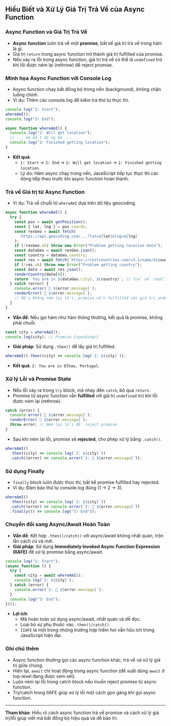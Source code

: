 ## Hiểu Biết và Xử Lý Giá Trị Trả Về của Async Function

### Async Function và Giá Trị Trả Về

- **Async function** luôn trả về một **promise**, bất kể giá trị trả về trong hàm là gì.
- Giá trị `return` trong async function trở thành giá trị fulfilled của promise.
- Nếu xảy ra lỗi trong async function, giá trị trả về có thể là `undefined` trừ khi lỗi được ném lại (rethrow) để reject promise.

### Minh họa Async Function với Console Log

- Async function chạy bất đồng bộ trong nền (background), không chặn luồng chính.
- Ví dụ: Thêm các console.log để kiểm tra thứ tự thực thi.

```javascript
console.log("1: Start");
whereAmI();
console.log("3: End");

async function whereAmI() {
  console.log("2: Will get location");
  // ... mã bất đồng bộ ...
  console.log("2: Finished getting location");
}
```

- **Kết quả**:
  - `1: Start` → `3: End` → `2: Will get location` → `2: Finished getting location`.
  - Lý do: Hàm async chạy trong nền, JavaScript tiếp tục thực thi các dòng tiếp theo trước khi async function hoàn thành.

### Trả về Giá trị từ Async Function

- Ví dụ: Trả về chuỗi từ `whereAmI` dựa trên dữ liệu geocoding.

```javascript
async function whereAmI() {
  try {
    const pos = await getPosition();
    const { lat, lng } = pos.coords;
    const resGeo = await fetch(
      `https://api.geocoding.com/...?lat=${lat}&lng=${lng}`
    );
    if (!resGeo.ok) throw new Error("Problem getting location data");
    const dataGeo = await resGeo.json();
    const country = dataGeo.country;
    const res = await fetch(`https://restcountries.com/v3.1/name/${country}`);
    if (!res.ok) throw new Error("Problem getting country");
    const data = await res.json();
    renderCountry(data[0]);
    return `You are in ${dataGeo.city}, ${country}`; // Trả về chuỗi
  } catch (error) {
    console.error(`🚫 ${error.message}`);
    renderError(`🚫 ${error.message}`);
    // Nếu không ném lại lỗi, promise vẫn fulfilled với giá trị undefined
  }
}
```

- **Vấn đề**: Nếu gọi hàm như hàm thông thường, kết quả là promise, không phải chuỗi.

```javascript
const city = whereAmI();
console.log(city); // Promise {<pending>}
```

- **Giải pháp**: Sử dụng `.then()` để lấy giá trị fulfilled.

```javascript
whereAmI().then((city) => console.log(`2: ${city}`));
```

- **Kết quả**: `2: You are in Olhao, Portugal`.

### Xử lý Lỗi và Promise State

- Nếu lỗi xảy ra trong `try` block, mã nhảy đến `catch`, bỏ qua `return`.
- Promise từ async function vẫn **fulfilled** với giá trị `undefined` trừ khi lỗi được ném lại (rethrow).

```javascript
catch (error) {
  console.error(`🚫 ${error.message}`);
  renderError(`🚫 ${error.message}`);
  throw error; // Ném lại lỗi để reject promise
}
```

- Sau khi ném lại lỗi, promise sẽ **rejected**, cho phép xử lý bằng `.catch()`.

```javascript
whereAmI()
  .then((city) => console.log(`2: ${city}`))
  .catch((error) => console.error(`2: 🚫 ${error.message}`));
```

### Sử dụng Finally

- `finally` block luôn được thực thi, bất kể promise fulfilled hay rejected.
- Ví dụ: Đảm bảo thứ tự console.log đúng (1 → 2 → 3).

```javascript
whereAmI()
  .then((city) => console.log(`2: ${city}`))
  .catch((error) => console.error(`2: 🚫 ${error.message}`))
  .finally(() => console.log("3: End"));
```

### Chuyển đổi sang Async/Await Hoàn Toàn

- **Vấn đề**: Kết hợp `.then()/catch()` với async/await không nhất quán, trộn lẫn cách cũ và mới.
- **Giải pháp**: Sử dụng **Immediately Invoked Async Function Expression (IIAFE)** để xử lý promise bằng async/await.

```javascript
console.log("1: Start");
(async function () {
  try {
    const city = await whereAmI();
    console.log(`2: ${city}`);
  } catch (error) {
    console.error(`2: 🚫 ${error.message}`);
  }
  console.log("3: End");
})();
```

- **Lợi ích**:
  - Mã hoàn toàn sử dụng async/await, nhất quán và dễ đọc.
  - Loại bỏ sự phụ thuộc vào `.then()/catch()`.
  - `IIAFE` là một trong những trường hợp hiếm hoi vẫn hữu ích trong JavaScript hiện đại.

### Ghi chú thêm

- Async function thường gọi các async function khác, trả về và xử lý giá trị giữa chúng.
- Hiện tại, `await` chỉ hoạt động trong async function (đề xuất dùng `await` ở top-level đang được xem xét).
- Luôn ném lại lỗi trong catch block nếu muốn reject promise từ async function.
- Try/catch trong IIAFE giúp xử lý lỗi một cách gọn gàng khi gọi async function.

---

**Tham khảo**: Hiểu rõ cách async function trả về promise và cách xử lý giá trị/lỗi giúp viết mã bất đồng bộ hiệu quả và dễ bảo trì.
